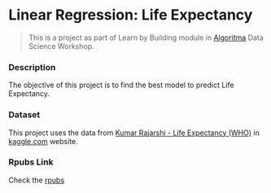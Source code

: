 # **Linear Regression: Life Expectancy** 

> This is a project as part of  Learn by Building module in [Algoritma](https://algorit.ma/) Data Science Workshop.

### **Description**
The objective of this project is to find the best model to predict Life Expectancy.


### **Dataset**

This project uses the data from [Kumar Rajarshi - Life Expectancy (WHO)](https://www.kaggle.com/kumarajarshi/life-expectancy-who) in [kaggle.com](https://www.kaggle.com) website.

### Rpubs Link

Check the [rpubs](https://rpubs.com/sabrinapribadi/LinearRegression_LifeExpectancy)
